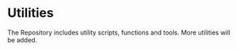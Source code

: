 # Utilities
The Repository includes utility scripts, functions and tools. More utilities will be added.
